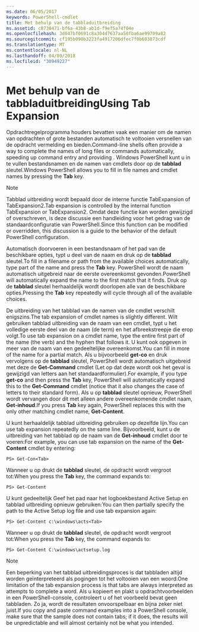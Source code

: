 ```yaml
---
ms.date: 06/05/2017
keywords: PowerShell-cmdlet
title: Met behulp van de tabbladuitbreiding
ms.assetid: c8730471-bf6a-43b8-ab1d-f9ef5a74f04e
ms.openlocfilehash: 3d047bf0691c8a304d7637aa50fba6ae99709a82
ms.sourcegitcommit: cf195b090b3223fa4917206dfec7f0b603873cdf
ms.translationtype: MT
ms.contentlocale: nl-NL
ms.lasthandoff: 04/09/2018
ms.locfileid: "30949227"
---
```

# <a name="using-tab-expansion"></a><span data-ttu-id="8438a-103">Met behulp van de tabbladuitbreiding</span><span class="sxs-lookup"><span data-stu-id="8438a-103">Using Tab Expansion</span></span>

<span data-ttu-id="8438a-104">Opdrachtregelprogramma houders bevatten vaak een manier om de namen van opdrachten of grote bestanden automatisch te voltooien versnellen van de opdracht vermelding en bieden.</span><span class="sxs-lookup"><span data-stu-id="8438a-104">Command-line shells often provide a way to complete the names of long files or commands automatically, speeding up command entry and providing .</span></span> <span data-ttu-id="8438a-105">Windows PowerShell kunt u in te vullen bestandsnamen en de namen van cmdlets door op de **tabblad** sleutel.</span><span class="sxs-lookup"><span data-stu-id="8438a-105">Windows PowerShell allows you to fill in file names and cmdlet names by pressing the **Tab** key.</span></span>

> [!NOTE]
> <span data-ttu-id="8438a-106">Tabblad uitbreiding wordt bepaald door de interne functie TabExpansion of TabExpansion2.</span><span class="sxs-lookup"><span data-stu-id="8438a-106">Tab expansion is controlled by the internal function TabExpansion or TabExpansion2.</span></span> <span data-ttu-id="8438a-107">Omdat deze functie kan worden gewijzigd of overschreven, is deze discussie een handleiding voor het gedrag van de standaardconfiguratie van PowerShell.</span><span class="sxs-lookup"><span data-stu-id="8438a-107">Since this function can be modified or overridden, this discussion is a guide to the behavior of the default PowerShell configuration.</span></span>

<span data-ttu-id="8438a-108">Automatisch doorvoeren in een bestandsnaam of het pad van de beschikbare opties, typt u deel van de naam en druk op de **tabblad** sleutel.</span><span class="sxs-lookup"><span data-stu-id="8438a-108">To fill in a filename or path from the available choices automatically, type part of the name and press the **Tab** key.</span></span> <span data-ttu-id="8438a-109">PowerShell wordt de naam automatisch uitgebreid naar de eerste overeenkomst gevonden.</span><span class="sxs-lookup"><span data-stu-id="8438a-109">PowerShell will automatically expand the name to the first match that it finds.</span></span> <span data-ttu-id="8438a-110">Druk op de **tabblad** sleutel herhaaldelijk wordt doorlopen alle van de beschikbare opties.</span><span class="sxs-lookup"><span data-stu-id="8438a-110">Pressing the **Tab** key repeatedly will cycle through all of the available choices.</span></span>

<span data-ttu-id="8438a-111">De uitbreiding van het tabblad van de namen van de cmdlet verschilt enigszins.</span><span class="sxs-lookup"><span data-stu-id="8438a-111">The tab expansion of cmdlet names is slightly different.</span></span> <span data-ttu-id="8438a-112">Wilt gebruiken tabblad uitbreiding van de naam van een cmdlet, typt u het volledige eerste deel van de naam (de term) en het afbreekstreepje die erop volgt.</span><span class="sxs-lookup"><span data-stu-id="8438a-112">To use tab expansion on a cmdlet name, type the entire first part of the name (the verb) and the hyphen that follows it.</span></span> <span data-ttu-id="8438a-113">U kunt ook opgeven in meer van de naam van een gedeeltelijke overeenkomst.</span><span class="sxs-lookup"><span data-stu-id="8438a-113">You can fill in more of the name for a partial match.</span></span> <span data-ttu-id="8438a-114">Als u bijvoorbeeld **get-co** en druk vervolgens op de **tabblad** sleutel, PowerShell wordt automatisch uitgebreid met deze de **Get-Command** cmdlet (Let op dat deze wordt ook het geval is gewijzigd van letters aan het standaardformulier).</span><span class="sxs-lookup"><span data-stu-id="8438a-114">For example, if you type **get-co** and then press the **Tab** key, PowerShell will automatically expand this to the **Get-Command** cmdlet (notice that it also changes the case of letters to their standard form).</span></span> <span data-ttu-id="8438a-115">Als u op **tabblad** sleutel opnieuw, PowerShell wordt vervangen door dit met alleen andere overeenkomende cmdlet naam, **Get-inhoud**.</span><span class="sxs-lookup"><span data-stu-id="8438a-115">If you press **Tab** key again, PowerShell replaces this with the only other matching cmdlet name, **Get-Content**.</span></span>

<span data-ttu-id="8438a-116">U kunt herhaaldelijk tabblad uitbreiding gebruiken op dezelfde lijn.</span><span class="sxs-lookup"><span data-stu-id="8438a-116">You can use tab expansion repeatedly on the same line.</span></span> <span data-ttu-id="8438a-117">Bijvoorbeeld, kunt u de uitbreiding van het tabblad op de naam van de **Get-inhoud** cmdlet door te voeren:</span><span class="sxs-lookup"><span data-stu-id="8438a-117">For example, you can use tab expansion on the name of the **Get-Content** cmdlet by entering:</span></span>

```
PS> Get-Con<Tab>
```

<span data-ttu-id="8438a-118">Wanneer u op drukt de **tabblad** sleutel, de opdracht wordt vergroot tot:</span><span class="sxs-lookup"><span data-stu-id="8438a-118">When you press the **Tab** key, the command expands to:</span></span>

```
PS> Get-Content
```

<span data-ttu-id="8438a-119">U kunt gedeeltelijk Geef het pad naar het logboekbestand Active Setup en tabblad uitbreiding opnieuw gebruiken:</span><span class="sxs-lookup"><span data-stu-id="8438a-119">You can then partially specify the path to the Active Setup log file and use tab expansion again:</span></span>

```
PS> Get-Content c:\windows\acts<Tab>
```

<span data-ttu-id="8438a-120">Wanneer u op drukt de **tabblad** sleutel, de opdracht wordt vergroot tot:</span><span class="sxs-lookup"><span data-stu-id="8438a-120">When you press the **Tab** key, the command expands to:</span></span>

```
PS> Get-Content C:\windows\actsetup.log
```

> [!NOTE]
> <span data-ttu-id="8438a-121">Een beperking van het tabblad uitbreidingsproces is dat tabbladen altijd worden geïnterpreteerd als pogingen tot het voltooien van een woord.</span><span class="sxs-lookup"><span data-stu-id="8438a-121">One limitation of the tab expansion process is that tabs are always interpreted as attempts to complete a word.</span></span> <span data-ttu-id="8438a-122">Als u kopieert en plakt u opdrachtvoorbeelden in een PowerShell-console, controleert u of het voorbeeld bevat geen tabbladen. Zo ja, wordt de resultaten onvoorspelbaar en bijna zeker niet juist.</span><span class="sxs-lookup"><span data-stu-id="8438a-122">If you copy and paste command examples into a PowerShell console, make sure that the sample does not contain tabs; if it does, the results will be unpredictable and will almost certainly not be what you intended.</span></span>